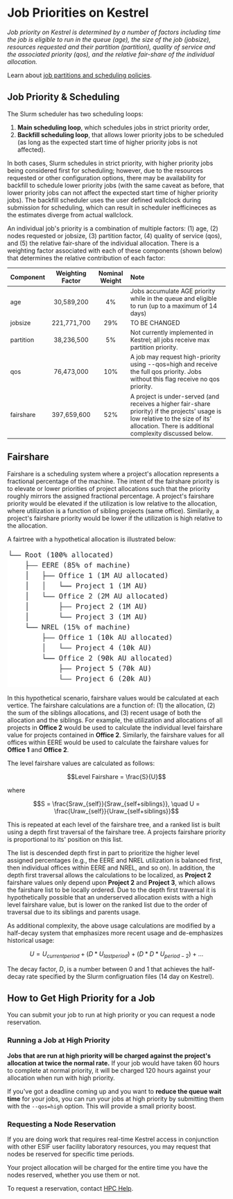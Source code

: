 # Job Priorities on Kestrel
*Job priority on Kestrel is determined by a number of factors including time the job is eligible to run in the queue (age),
the size of the job (jobsize), resources requested and their partition (partition), quality of service and the 
associated priority (qos), and the relative fair-share of the individual allocation.*

Learn about [job partitions and scheduling policies](./index.md).

## Job Priority & Scheduling

The Slurm scheduler has two scheduling loops: 

1. **Main scheduling loop**, which schedules jobs in strict priority order, 
2. **Backfill scheduling loop**, that allows lower priority jobs to be scheduled (as long as the expected start time of higher priority jobs is not affected).  

In both cases, Slurm schedules in strict priority, with higher priority jobs being considered first for scheduling; however, due to the resources requested or other configuration options, there may be availability for backfill to schedule lower priority jobs (with the same caveat as before, that lower priority jobs can not affect the expected start time of higher priority jobs).  The backfill scheduler uses the user defined wallclock during submission for scheduling, which can result in scheduler inefficineces as the estimates diverge from actual wallclock.

An individual job's priority is a combination of multiple factors: (1) age, (2) nodes requested or jobsize, (3) partition
factor, (4) quality of service (qos), and (5) the relative fair-share of the individual allocation.  There is a weighting
factor associated with each of these components (shown below) that determines the relative contribution of each factor:

| Component | Weighting Factor | Nominal Weight| Note |
| :---| :---: | :---: | :--- | 
| age | 30,589,200 |4% | Jobs accumulate AGE priority while in the queue and eligible to run (up to a maximum of 14 days) |
| jobsize | 221,771,700 | 29%| TO BE CHANGED
| partition | 38,236,500 | 5% | Not currently implemented in Kestrel; all jobs receive max partition priority.|
| qos | 76,473,000 | 10%| A job may request high-priority using --qos=high and receive the full qos priority.  Jobs without this flag receive no qos priority.
| fairshare| 397,659,600 | 52% |  A project is under-served (and receives a higher fair-share priority) if the projects' usage is low relative to the size of its' allocation.  There is additional complexity discussed below.|

## Fairshare

Fairshare is a scheduling system where a project's allocation represents a fractional percentage of the machine.  The intent of the fairshare priority is to elevate or lower priorities of project allocations such that the priority roughly mirrors the assigned fractional percentage.  A project's fairshare priority would be elevated if the utilization is low relative to the allocation, where utilization is a function of sibling projects (same office).  Similarily, a project's fairshare priority would be lower if the utilization is high relative to the allocation.  

A fairtree with a hypothetical allocation is illustrated below:

<img src="../../../../../assets/images/Slurm/Fairtree.png" width="400">

In this hypothetical scenario, fairshare values would be calculated at each vertice.  The fairshare calculations are a function of: (1) the allocation, (2) the sum of the siblings allocations, and (3) recent usage of both the allocation and the siblings.  For example, the utilization and allocations of all projects in **Office 2** would be used to calculate the individual level fairshare value for projects contained in **Office 2**.  Similarly, the fairshare values for all offices within EERE would be used to calculate the fairshare values for **Office 1** and **Office 2**.

The level fairshare values are calculated as follows:

$$Level Fairshare = \frac{S}{U}$$

where 

$$S = \frac{Sraw_{self}}{Sraw_{self+siblings}}, \quad U = \frac{Uraw_{self}}{Uraw_{self+siblings}}$$

This is repeated at each level of the fairshare tree, and a ranked list is built using a depth first traversal of the fairshare tree.  A projects fairshare priority is proportional to its' position on this list.  

The list is descended depth first in part to prioritize the higher level assigned percentages (e.g.,  the EERE and NREL utilization is balanced first, then individual offices within EERE and NREL, and so on).  In addition, the depth first traversal allows the calculations to be localized, as **Project 2** fairshare values only depend upon **Project 2** and **Project 3**, which allows the fairshare list to be locally ordered.  Due to the depth first traversal it is hypothetically possible that an underserved allocation exists with a high level fairshare value, but is lower on the ranked list due to the order of traversal due to its siblings and parents usage.   

As additional complexity, the above usage calculations are modified by a half-decay system that emphasizes more recent usage and de-emphasizes historical usage:

$$ U = U_{currentperiod} + ( D * U_{lastperiod}) + (D * D * U_{period-2}) + ...$$

The decay factor, *D*, is a number between 0 and 1 that achieves the half-decay rate specified by the Slurm configruation files (14 day on Kestrel).


## How to Get High Priority for a Job
You can submit your job to run at high priority or you can request a node reservation.

### Running a Job at High Priority 
**Jobs that are run at high priority will be charged against the project's allocation at twice the normal rate.** If your job would have taken 60 hours to complete at normal priority, it will be charged 120 hours against your allocation when run with high priority.

If you've got a deadline coming up and you want to **reduce the queue wait time** for your jobs, you can run your jobs at high priority by submitting them with the ```--qos=high``` option. This will provide a small priority boost.

### Requesting a Node Reservation
If you are doing work that requires real-time Kestrel access in conjunction with other ESIF user facility laboratory resources, you may request that nodes be reserved for specific time periods.

Your project allocation will be charged for the entire time you have the nodes reserved, whether you use them or not.

To request a reservation, contact [HPC Help](mailto://hpc-help@nrel.gov).

